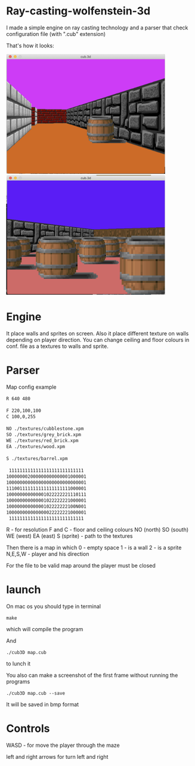 # Ray-casting-wolfenstein-3d
I made a simple engine on ray casting technology and a parser that check configuration file (with ".cub" extension)

That's how it looks:

<img src="/img/img1.png" width="426" height="320">
<img src="/img/img2.png" width="426" height="320">

# Engine

It place walls and sprites on screen. Also it place different texture on walls depending on player direction. You can change ceiling and floor colours in conf. file as a textures to walls and sprite.

# Parser
 
Map config example 

```
R 640 480

F 220,100,100
C 100,0,255

NO ./textures/cubblestone.xpm
SO ./textures/grey_brick.xpm
WE ./textures/red_brick.xpm
EA ./textures/wood.xpm

S ./textures/barrel.xpm

 1111111111111111111111111111
100000002000000000000001000001
100000000000000000000000000001
111001111111111111111111000001
100000000000001022222221110111
100000000000001022222221000001
10000000000000102222222100N001
100000000000000022222221000001
 1111111111111111111111111111
```

R  - for resolution
F and C - floor and ceiling colours
NO (north) SO (south) WE (west) EA (east) S (sprite) - path to the textures

Then there is a map in which
0 - empty space
1 - is a wall
2 - is a sprite
N,E,S,W - player and his direction

For the file to be valid map around the player must be closed

# launch

On mac os you should type in terminal
```
make
```
which will compile the program

And
```
./cub3D map.cub
```
to lunch it

You also can make a screenshot of the first frame without running the programs

```
./cub3D map.cub --save
```

It will be saved in bmp format
# Controls

WASD - for move the player through the maze

left and right arrows for turn left and right 
